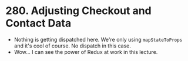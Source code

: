 # 280. Adjusting Checkout and Contact Data
- Nothing is getting dispatched here. We're only using `mapStateToProps` and it's cool of course. No dispatch in this case.
- Wow... I can see the power of Redux at work in this lecture.